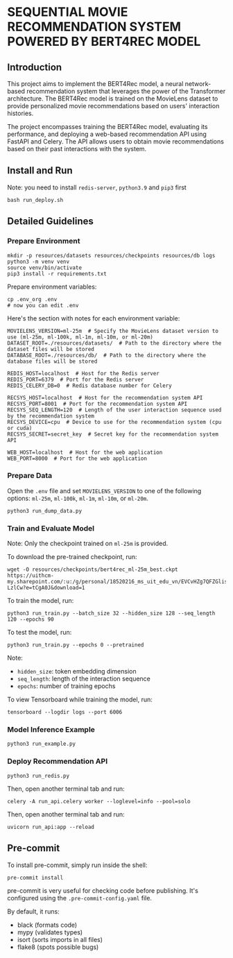 # SEQUENTIAL MOVIE RECOMMENDATION SYSTEM POWERED BY BERT4REC MODEL

## Introduction

This project aims to implement the BERT4Rec model, a neural network-based recommendation system that leverages the power of the Transformer architecture. The BERT4Rec model is trained on the MovieLens dataset to provide personalized movie recommendations based on users' interaction histories.

The project encompasses training the BERT4Rec model, evaluating its performance, and deploying a web-based recommendation API using FastAPI and Celery. The API allows users to obtain movie recommendations based on their past interactions with the system.

## Install and Run
Note: you need to install `redis-server`, `python3.9` and `pip3` first
```
bash run_deploy.sh
```

## Detailed Guidelines

### Prepare Environment

```
mkdir -p resources/datasets resources/checkpoints resources/db logs
python3 -m venv venv
source venv/bin/activate
pip3 install -r requirements.txt
```

Prepare environment variables:

```
cp .env_org .env
# now you can edit .env
```

Here's the section with notes for each environment variable:
```
MOVIELENS_VERSION=ml-25m  # Specify the MovieLens dataset version to use (ml-25m, ml-100k, ml-1m, ml-10m, or ml-20m)
DATASET_ROOT=./resources/datasets/  # Path to the directory where the dataset files will be stored
DATABASE_ROOT=./resources/db/  # Path to the directory where the database files will be stored

REDIS_HOST=localhost  # Host for the Redis server
REDIS_PORT=6379  # Port for the Redis server
REDIS_CELERY_DB=0  # Redis database number for Celery

RECSYS_HOST=localhost  # Host for the recommendation system API
RECSYS_PORT=8001  # Port for the recommendation system API
RECSYS_SEQ_LENGTH=120  # Length of the user interaction sequence used by the recommendation system
RECSYS_DEVICE=cpu  # Device to use for the recommendation system (cpu or cuda)
RECSYS_SECRET=secret_key  # Secret key for the recommendation system API

WEB_HOST=localhost  # Host for the web application
WEB_PORT=8000  # Port for the web application
```

### Prepare Data

Open the `.env` file and set `MOVIELENS_VERSION` to one of the following options: `ml-25m`, `ml-100k`, `ml-1m`, `ml-10m`, or `ml-20m`.

```
python3 run_dump_data.py
```

### Train and Evaluate Model

Note: Only the checkpoint trained on `ml-25m` is provided.

To download the pre-trained checkpoint, run:

```
wget -O resources/checkpoints/bert4rec_ml-25m_best.ckpt https://uithcm-my.sharepoint.com/:u:/g/personal/18520216_ms_uit_edu_vn/EVCvHZg7QFZGlis704IiPdIBMJxIK37tcVGUM9zY-LzlCw?e=tCgA0J&download=1
```

To train the model, run:

```
python3 run_train.py --batch_size 32 --hidden_size 128 --seq_length 120 --epochs 90
```

To test the model, run:
```
python3 run_train.py --epochs 0 --pretrained
```

Note:

- `hidden_size`: token embedding dimension
- `seq_length`: length of the interaction sequence
- `epochs`: number of training epochs

To view Tensorboard while training the model, run:

```
tensorboard --logdir logs --port 6006
```

### Model Inference Example

```
python3 run_example.py
```

### Deploy Recommendation API

```
python3 run_redis.py
```

Then, open another terminal tab and run:

```
celery -A run_api.celery worker --loglevel=info --pool=solo
```

Then, open another terminal tab and run:

```
uvicorn run_api:app --reload
```

## Pre-commit

To install pre-commit, simply run inside the shell:

```bash
pre-commit install
```

pre-commit is very useful for checking code before publishing. It's configured using the `.pre-commit-config.yaml` file.

By default, it runs:

- black (formats code)
- mypy (validates types)
- isort (sorts imports in all files)
- flake8 (spots possible bugs)
